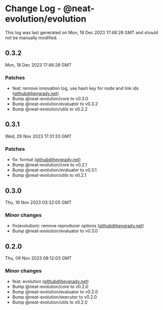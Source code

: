 # Change Log - @neat-evolution/evolution

This log was last generated on Mon, 18 Dec 2023 17:46:28 GMT and should not be manually modified.

<!-- Start content -->

## 0.3.2

Mon, 18 Dec 2023 17:46:28 GMT

### Patches

- feat: remove innovation log, use hash key for node and link ids (github@heygrady.net)
- Bump @neat-evolution/core to v0.3.0
- Bump @neat-evolution/evaluator to v0.3.2
- Bump @neat-evolution/utils to v0.2.2

## 0.3.1

Wed, 29 Nov 2023 17:31:33 GMT

### Patches

- fix: format (github@heygrady.net)
- Bump @neat-evolution/core to v0.2.1
- Bump @neat-evolution/evaluator to v0.3.1
- Bump @neat-evolution/utils to v0.2.1

## 0.3.0

Thu, 16 Nov 2023 03:32:05 GMT

### Minor changes

- fix(evolution): remove reproducer options (github@heygrady.net)
- Bump @neat-evolution/evaluator to v0.3.0

## 0.2.0

Thu, 09 Nov 2023 08:12:03 GMT

### Minor changes

- feat: evolution (github@heygrady.net)
- Bump @neat-evolution/core to v0.2.0
- Bump @neat-evolution/evaluator to v0.2.0
- Bump @neat-evolution/executor to v0.2.0
- Bump @neat-evolution/utils to v0.2.0
